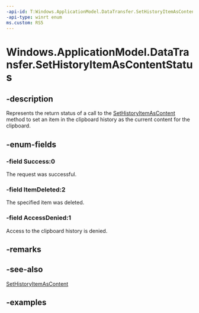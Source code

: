 ```yaml
---
-api-id: T:Windows.ApplicationModel.DataTransfer.SetHistoryItemAsContentStatus
-api-type: winrt enum
ms.custom: RS5
---
```


<!-- Enumeration syntax.
public enum SetHistoryItemAsContentStatus : int
-->

# Windows.ApplicationModel.DataTransfer.SetHistoryItemAsContentStatus

## -description
Represents the return status of a call to the [SetHistoryItemAsContent](clipboard_sethistoryitemascontent_2038998314.md) method to set an item in the clipboard history as the current content for the clipboard.

## -enum-fields
### -field Success:0
The request was successful.

### -field ItemDeleted:2
The specified item was deleted.

### -field AccessDenied:1
Access to the clipboard history is denied.

## -remarks

## -see-also
[SetHistoryItemAsContent](clipboard_sethistoryitemascontent_2038998314.md)

## -examples
